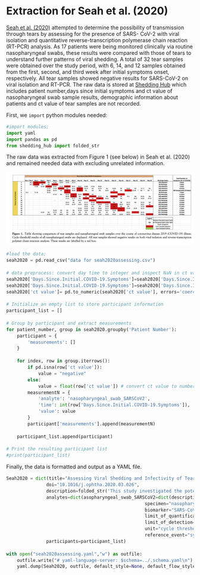 # Extraction for Seah et al. (2020)

[Seah et al. (2020)](https://www.aaojournal.org/article/S0161-6420(20)30311-0/fulltext) attempted to determine the possibility of transmission through tears by assessing for the presence of SARS- CoV-2 with viral isolation and quantitative reverse-transcription polymerase chain reaction (RT-PCR) analysis. As 17 patients were being monitored clinically via routine nasopharyngeal swabs, these results were compared with those of tears to understand further patterns of viral shedding. A total of 32 tear samples were obtained over the study period, with 6, 14, and 12 samples obtained from the first, second, and third week after initial symptoms onset, respectively. All tear samples showed negative results for SARS-CoV-2 on viral isolation and RT-PCR. The raw data is stored at [Shedding Hub](https://github.com/shedding-hub) which includes patient number,days since initial symptoms and ct value of nasopharyngeal swab sample results, demographic information about patients and ct value of tear samples are not recorded.

First, we `import` python modules needed:

```python
#import modules;
import yaml
import pandas as pd
from shedding_hub import folded_str
```

The raw data was extracted from Figure 1 (see below) in Seah et al. (2020) and remained needed data with excluding unrelated information.

![image](patient_data_seah.png)

```python
#load the data;
seah2020 = pd.read_csv("data for seah2020assessing.csv") 

# data preprocess: convert day time to integer and inspect NaN in ct value
seah2020['Days.Since.Initial.COVID-19.Symptoms']=seah2020['Days.Since.Initial.COVID-19.Symptoms'].str.extract(r'(\d+)')
seah2020['Days.Since.Initial.COVID-19.Symptoms']=seah2020['Days.Since.Initial.COVID-19.Symptoms'].astype(int) # convert series form
seah2020['ct value']= pd.to_numeric(seah2020['ct value'], errors='coerce') # substitute NaN for negative value

# Initialize an empty list to store participant information
participant_list = []

# Group by participant and extract measurements
for patient_number, group in seah2020.groupby('Patient Number'):
    participant = {
        'measurements': []
    }

    for index, row in group.iterrows():
        if pd.isna(row['ct value']):
            value = "negative"
        else:
            value = float(row['ct value']) # convert ct value to number (single value form)
        measurementN = {
            'analyte': 'nasopharyngeal_swab_SARSCoV2', 
            'time': int(row['Days.Since.Initial.COVID-19.Symptoms']),
            'value': value
        }
        participant['measurements'].append(measurementN)
    
    participant_list.append(participant)

# Print the resulting participant list
#print(participant_list)
```

Finally, the data is formatted and output as a YAML file.

```python
Seah2020 = dict(title="Assessing Viral Shedding and Infectivity of Tears in Coronavirus Disease 2019 (COVID-19) Patients",
               doi="10.1016/j.ophtha.2020.03.026",
               description=folded_str('This study investigated the potential transmission of SARS-CoV-2 through tears by detecting the virus using viral isolation and quantitative reverse-transcription polymerase chain reaction (RT-PCR) analysis. A total of 17 COVID-19 patients were enrolled in this prospective study in Singapore after obtaining informed consent. Researchers collected 135 nasopharyngeal swab samples and 32 tear samples throughout the study. No evidence of SARS-CoV-2 shedding in tears was observed during the course of the disease. In conclusion, the findings suggest that the risk of SARS-CoV-2 transmission through tears is minimal. \n'),
               analytes=dict(asopharyngeal_swab_SARSCoV2=dict(description=folded_str("The presence of SARS-CoV-2 is assessed with viral isolation and quantitative reverse-transcription polymerase chain reaction (RT-PCR) analysis for patients' nasopharyngeal swabs. \n"),
                                                    specimen="nasopharyngeal_swab",
                                                    biomarker="SARS-CoV-2",
                                                    limit_of_quantification='unknown', 
                                                    limit_of_detection='unknown',
                                                    unit="cycle threshold",
                                                    reference_event="symptom onset")) ,
               participants=participant_list)

with open("seah2020assessing.yaml","w") as outfile:
    outfile.write("# yaml-language-server: $schema=../.schema.yaml\n")
    yaml.dump(Seah2020, outfile, default_style=None, default_flow_style=False, sort_keys=False)
```
